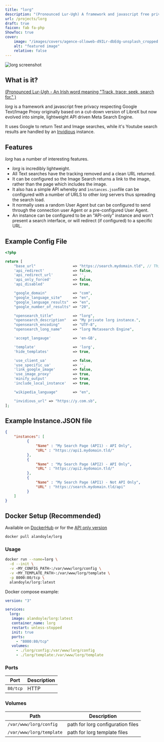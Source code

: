 ```yaml
---
title: "lorg"
description: "(Pronounced Lur-Ugh) A framework and javascript free privacy respecting Google Text/Image Proxy originally based on a cut-down version of LibreX but now evolved into simple, lightweight API driven Meta Search Engine."
url: /projects/lorg
draft: true
faicon: fab fa-php
ShowToc: true
cover:
    image: "/images/covers/agence-olloweb-d9ILr-dbEdg-unsplash_cropped.jpg"
    alt: "featured image"
    relative: false
---
```


![lorg screenshot](/images/blog/lorg-screenshot.jpg)

## What is it?

[(Pronounced Lur-Ugh - An Irish word meaning "Track, trace; seek, search for." )](https://www.teanglann.ie/en/fgb/lorg)

*lorg* is a framework and javascript free privacy respecting Google Text/Image Proxy originally based on a cut-down version of LibreX but now evolved into simple, lightweight API driven Meta Search Engine.

It uses Google to return Test and Image searches, while it's Youtube search results are handled by an [Invidious](https://invidious.io/) instance.


## Features

*lorg* has a number of interesting features.

 * *lorg* is incredibly lightweight.
 * All Text searches have the tracking removed and a clean URL returned.
 * It can be configured so the Image Search returns a link to the image, rather than the page which includes the image.
 * It also has a simple API whereby and `ìnstances.json`file can be configured with a number of URLS to other *lorg* servers thus spreading the search load.
 * It normally uses a random User Agent but can be configured to send through the connection user Agent or a pre-configured User Agent.
 * An instance can be configured to be an "API-only" instance and won't present a search interface, or will redirect (if configured) to a specific URL.

## Example Config File

```php
<?php

return [
    "base_url"                 => "https://search.mydomain.tld", // This doesn't technically need to be set but doesn't hurt :)
    'api_redirect'             => false,
    'api_redirect_url'         => '',
    'api_only_forced'          => false,
    'api_disabled'             => true,

    "google_domain"            => "com",
    "google_language_site"     => "en",
    "google_language_results"  => "en",
    "google_number_of_results" => "20",

    "opensearch_title"         => "lorg",
    "opensearch_description"   => "My private lorg instance.",
    "opensearch_encoding"      => "UTF-8",
    "opensearch_long_name"     => "lorg Metasearch Engine",

    'accept_langauge'          => 'en-GB',

    'template'                 => 'lorg',
    'hide_templates'           => true,

    'use_client_ua'            => false,
    'use_specific_ua'          => '',
    'link_google_image'        => false,
    'use_image_proxy'          => true,
    'minify_output'            => true,
    'include_local_instance'   => true,

    "wikipedia_language"       => "en",

    "invidious_url" => "https://y.com.sb",
];
```

## Example Instance.JSON file

```json
{
    "instances": [
          {
              "Name" : "My Search Page (API1) - API Only",
              "URL" : "https://api1.mydomain.tld/"
          },
          {
              "Name" : "My Search Page (API2) - API Only",
              "URL" : "https://api2.mydomain.tld/"
          },
          {
              "Name" : "My Search Page (API1) - Not API Only",
              "URL" : "https://search.mydomain.tld/api"
          }
    ]
}
```

## Docker Setup (Recommended)

Available on [DockerHub](https://hub.docker.com/r/alandoyle/lorg) or for the [API only version](https://hub.docker.com/r/alandoyle/lorg-api-only)
```bash
docker pull alandoyle/lorg
```

### Usage

```bash
docker run --name=lorg \
  -d --init \
  -v <MY_CONFIG_PATH>:/var/www/lorg/config \
  -v <MY_TEMPLATE_PATH>:/var/www/lorg/template \
  -p 8000:80/tcp \
  alandoyle/lorg:latest
```

Docker compose example:

```yaml
version: "3"

services:
  lorg:
   image: alandoyle/lorg:latest
   container_name: lorg
   restart: unless-stopped
   init: true
   ports:
     - "8000:80/tcp"
   volumes:
     - ./lorg/config:/var/www/lorg/config
     - ./lorg/template:/var/www/lorg/template
```

### Ports

| Port     | Description           |
|----------|-----------------------|
| `80/tcp` | HTTP                  |

### Volumes

| Path                     | Description                       |
|--------------------------|-----------------------------------|
| `/var/www/lorg/config`   | path for lorg configuration files |
| `/var/www/lorg/template` | path for lorg template files      |
